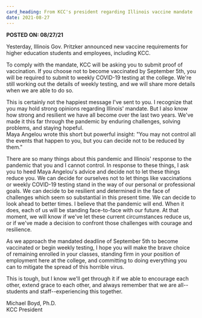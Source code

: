 ```yaml
---
card_heading: From KCC's president regarding Illinois vaccine mandate
date: 2021-08-27
---
```


**POSTED ON: 08/27/21**

Yesterday, Illinois Gov. Pritzker announced new vaccine requirements for higher education students and employees, including KCC.

To comply with the mandate, KCC will be asking you to submit proof of vaccination. If you choose not to become vaccinated by September 5th, you will be required to submit to weekly COVID-19 testing at the college. We're still working out the details of weekly testing, and we will share more details when we are able to do so.

This is certainly not the happiest message I've sent to you. I recognize that you may hold strong opinions regarding Illinois' mandate. But I also know how strong and resilient we have all become over the last two years. We've made it this far through the pandemic by enduring challenges, solving problems, and staying hopeful. \
Maya Angelou wrote this short but powerful insight: "You may not control all the events that happen to you, but you can decide not to be reduced by them."

There are so many things about this pandemic and Illinois' response to the pandemic that you and I cannot control. In response to these things, I ask you to heed Maya Angelou's advice and decide not to let these things reduce you. We can decide for ourselves not to let things like vaccinations or weekly COVID-19 testing stand in the way of our personal or professional goals. We can decide to be resilient and determined in the face of challenges which seem so substantial in this present time. We can decide to look ahead to better times. I believe that the pandemic will end. When it does, each of us will be standing face-to-face with our future. At that moment, we will know if we've let these current circumstances reduce us, or if we've made a decision to confront those challenges with courage and resilience.

As we approach the mandated deadline of September 5th to become vaccinated or begin weekly testing, I hope you will make the brave choice of remaining enrolled in your classes, standing firm in your position of employment here at the college, and committing to doing everything you can to mitigate the spread of this horrible virus.

This is tough, but I know we'll get through it if we able to encourage each other, extend grace to each other, and always remember that we are all--students and staff--experiencing this together.


Michael Boyd, Ph.D. <br>
KCC President

